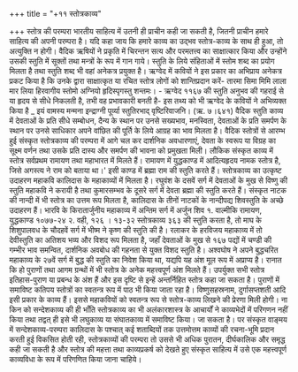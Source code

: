 +++
title = "+११ स्तोत्रकाव्य"

+++
स्तोत्र की परम्परा भारतीय साहित्य में उतनी ही प्राचीन कही जा सकती है, जितनी प्राचीन हमारे साहित्य की अपनी परम्परा है। यदि कहा जाय कि हमारे काव्य का उद्भव स्तोत्र-काव्य के साथ ही हुआ, तो अत्युक्ति न होगी। वैदिक ऋषियों ने प्रकृति में चिरन्तन सत्य और परमतत्त्व का साक्षात्कार किया और उन्होंने उसकी स्तुति में सूक्तों तथा मन्त्रों के रूप में गान गाये। स्तुति के लिये संहिताओं में स्तोम शब्द का प्रयोग मिलता है तथा स्तुति शब्द भी वहां अनेकत्र प्रयुक्त है। ऋग्वेद में कवियों ने इस प्रकार का अभिप्राय अनेकत्र प्रकट किया है कि उनके द्वारा साक्षात्कृत या रचित स्तोत्र लोगों को शान्तिप्रदान करें- तारमा सिमा मिमि लाला मार लिया हिरवागीय
स्तोमो अग्नियो हृदिस्पृगस्तु शन्तमः। - ऋग्वेद ११६७ की
स्तुति अनुभव की गहराई से या हृदय से सीधे निकलती है, तभी वह प्रभावकारी बनती है- इस तथ्य को भी ऋग्वेद के कवियों ने अभिव्यक्त किया है
_ इयं वामस्य मन्मना इन्द्राग्नी पूर्व्या स्तुतिरभाद् वृष्टिरिवाजनि। (ऋ. ७।६४१)
वैदिक स्तुति काव्य में देवताओं के प्रति सीधे सम्बोधन, दैन्य के स्थान पर उनसे सख्यभाव, मनस्विता, देवताओं के प्रति समर्पण के स्थान पर उनसे साधिकार अपने वांछित की पूर्ति के लिये आग्रह का भाव मिलता है।
वैदिक स्तोत्रों से आरम्भ हुई संस्कृत स्तोत्रकाव्य की परम्परा में आगे चल कर दार्शनिक अवधारणाएं, देवता के स्वरूप या विग्रह का सूक्ष्म वर्णन तथा उसके प्रति दास्य और समर्पण की भावना को प्रमुखता मिली।
लौकिक संस्कृत काव्य में स्तोत्र सर्वप्रथम रामायण तथा महाभारत में मिलते हैं। रामायण में युद्धकाण्ड में आदित्यहृदय नामक स्तोत्र है, जिसे अगस्त्य ने राम को बताया था।' इसी काण्ड में ब्रह्मा राम की स्तुति करते हैं।
स्तोत्रकाव्य का उत्कृष्ट उदाहरण महाकवि कालिदास के महाकाव्यों में मिलता है। रघुवंश के दसवें सर्ग में देवताओं के मुख से विष्णु की स्तुति महाकवि ने करायी है तथा कुमारसम्भव के दूसरे सर्ग में देवता ब्रह्मा की स्तुति करते हैं। संस्कृत नाटक की नान्दी में भी स्तोत्र का उत्तम रूप मिलता है, कालिदास के तीनों नाटकों के नान्दीपद्य शिवस्तुति के अच्छे उदाहरण हैं। भारवि के किरातार्जुनीय महाकाव्य में अन्तिम सर्ग में अर्जुन शिव
१. वाल्मीकि रामायण, युद्धकाण्ड १०७७-२४ २. वही, १२६ । १३-३२
स्तोत्रकाव्य
३६३ की स्तुति करता है, तो माघ के शिशुपालवध के चौदहवें सर्ग में भीष्म ने कृष्ण की स्तुति की है। रलाकर के हरविजय महाकाव्य में तो देवीस्तुति का अतिशय भव्य और विशद रूप मिलता है, जहाँ देवताओं के मुख से १६७ पद्यों में चण्डी की गम्भीर भाव समन्वित, दार्शनिक अवबोध की गहनता से युक्त विशद स्तुति है। अश्वघोष ने अपने बुद्धचरित महाकाव्य के २७वें सर्ग में बुद्ध की स्तुति का निवेश किया था, यद्यपि यह अंश मूल रूप में अप्राप्य है। रानात कि
हो पुराणों तथा आगम ग्रन्थों में भी स्तोत्र के अनेक महत्त्वपूर्ण अंश मिलते हैं। उपर्युक्त सभी स्तोत्र इतिहास-पुराण या प्रबन्ध के अंश हैं और इस दृष्टि से इन्हें अन्तर्निहित स्तोत्र कहा जा सकता है। पुराणों में समाविष्ट कतिपय स्तोत्रों का स्वतन्त्र रूप में पाठ भी किया जाता रहा है। विष्णुसहस्रनाम, दुर्गासप्तशती आदि इसी प्रकार के काव्य हैं। इससे महाकवियों को स्वतन्त्र रूप से स्तोत्र-काव्य लिखने की प्रेरणा मिली होगी। ना किन
को सन्देशकाव्य की ही भाँति स्तोत्रकाव्य का भी अलंकारशास्त्र के आचार्यों ने काव्यभेदों में परिगणन नहीं किया तथा तद्वत् ही इसे भी लघुकाव्य या संघातकाव्य में समाविष्ट किया। जा सकता है। पर संस्कृत वाङ्मय में सन्देशकाव्य-परम्परा कालिदास के पश्चात् कई शताब्दियों तक उत्तमोत्तम काव्यों की रचना-भूमि प्रदान करती हुई विकसित होती रही, स्तोत्रकाव्यों की परम्परा तो उससे भी अधिक पुरातन, दीर्घकालिक और समृद्ध कही जा सकती है और स्तोत्र की महत्ता तथा काव्यप्रकर्ष को देखते हुए संस्कृत साहित्य में उसे एक महत्त्वपूर्ण काव्यविधा के रूप में परिगणित किया जाना चाहिये।